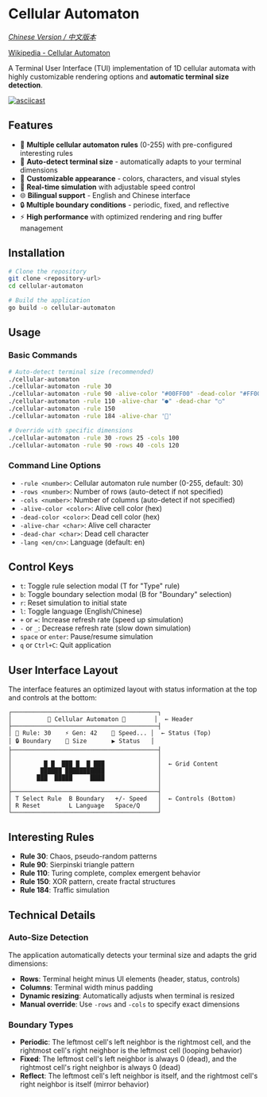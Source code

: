 # Cellular Automaton

_[Chinese Version / 中文版本](README_CN.md)_

[Wikipedia - Cellular Automaton](https://en.wikipedia.org/wiki/Cellular_automaton)

A Terminal User Interface (TUI) implementation of 1D cellular automata with highly customizable rendering options and **automatic terminal size detection**.

[![asciicast](https://asciinema.org/a/723518.svg)](https://asciinema.org/a/723518)

## Features

- 🧬 **Multiple cellular automaton rules** (0-255) with pre-configured interesting rules
- 📐 **Auto-detect terminal size** - automatically adapts to your terminal dimensions
- 🎨 **Customizable appearance** - colors, characters, and visual styles
- 🔄 **Real-time simulation** with adjustable speed control
- 🌐 **Bilingual support** - English and Chinese interface
- 🔒 **Multiple boundary conditions** - periodic, fixed, and reflective
- ⚡ **High performance** with optimized rendering and ring buffer management

## Installation

```bash
# Clone the repository
git clone <repository-url>
cd cellular-automaton

# Build the application
go build -o cellular-automaton
```

## Usage

### Basic Commands

```bash
# Auto-detect terminal size (recommended)
./cellular-automaton
./cellular-automaton -rule 30
./cellular-automaton -rule 90 -alive-color "#00FF00" -dead-color "#FF0000"
./cellular-automaton -rule 110 -alive-char "●" -dead-char "○"
./cellular-automaton -rule 150
./cellular-automaton -rule 184 -alive-char '🚗'

# Override with specific dimensions
./cellular-automaton -rule 30 -rows 25 -cols 100
./cellular-automaton -rule 90 -rows 40 -cols 120
```

### Command Line Options

- `-rule <number>`: Cellular automaton rule number (0-255, default: 30)
- `-rows <number>`: Number of rows (auto-detect if not specified)
- `-cols <number>`: Number of columns (auto-detect if not specified)
- `-alive-color <color>`: Alive cell color (hex)
- `-dead-color <color>`: Dead cell color (hex)
- `-alive-char <char>`: Alive cell character
- `-dead-char <char>`: Dead cell character
- `-lang <en/cn>`: Language (default: en)

## Control Keys

- `t`: Toggle rule selection modal (T for "Type" rule)
- `b`: Toggle boundary selection modal (B for "Boundary" selection)
- `r`: Reset simulation to initial state
- `l`: Toggle language (English/Chinese)
- `+` or `=`: Increase refresh rate (speed up simulation)
- `-` or `_`: Decrease refresh rate (slow down simulation)
- `space` or `enter`: Pause/resume simulation
- `q` or `Ctrl+C`: Quit application

## User Interface Layout

The interface features an optimized layout with status information at the top and controls at the bottom:

```
┌─────────────────────────────────────────┐
│          🧬 Cellular Automaton 🧬        │  ← Header
├─────────────────────────────────────────┤
│ 🧬 Rule: 30    ⚡ Gen: 42    🔄 Speed... │  ← Status (Top)
│ 🔒 Boundary    📐 Size       ▶️ Status   │
├─────────────────────────────────────────┤
│                                         │
│         █ █  ███ █  █ ███               │  ← Grid Content
│        ██████ ███████████               │
│       ███  █████     ████               │
│                                         │
├─────────────────────────────────────────┤
│ T Select Rule  B Boundary   +/- Speed   │  ← Controls (Bottom)
│ R Reset        L Language   Space/Q     │
└─────────────────────────────────────────┘
```

## Interesting Rules

- **Rule 30**: Chaos, pseudo-random patterns
- **Rule 90**: Sierpinski triangle pattern
- **Rule 110**: Turing complete, complex emergent behavior
- **Rule 150**: XOR pattern, create fractal structures
- **Rule 184**: Traffic simulation

## Technical Details

### Auto-Size Detection

The application automatically detects your terminal size and adapts the grid dimensions:

- **Rows**: Terminal height minus UI elements (header, status, controls)
- **Columns**: Terminal width minus padding
- **Dynamic resizing**: Automatically adjusts when terminal is resized
- **Manual override**: Use `-rows` and `-cols` to specify exact dimensions

### Boundary Types

- **Periodic**: The leftmost cell's left neighbor is the rightmost cell, and the rightmost cell's right neighbor is the leftmost cell (looping behavior)
- **Fixed**: The leftmost cell's left neighbor is always 0 (dead), and the rightmost cell's right neighbor is always 0 (dead)
- **Reflect**: The leftmost cell's left neighbor is itself, and the rightmost cell's right neighbor is itself (mirror behavior)

